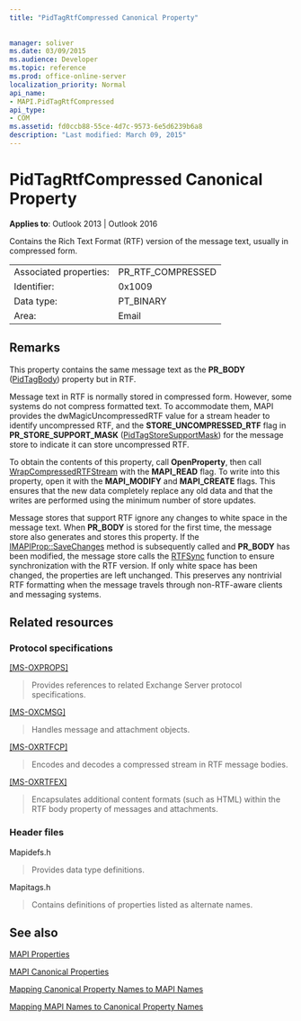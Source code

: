 ```yaml
---
title: "PidTagRtfCompressed Canonical Property"
 
 
manager: soliver
ms.date: 03/09/2015
ms.audience: Developer
ms.topic: reference
ms.prod: office-online-server
localization_priority: Normal
api_name:
- MAPI.PidTagRtfCompressed
api_type:
- COM
ms.assetid: fd0ccb88-55ce-4d7c-9573-6e5d6239b6a8
description: "Last modified: March 09, 2015"
---
```


# PidTagRtfCompressed Canonical Property

  
  
**Applies to**: Outlook 2013 | Outlook 2016 
  
Contains the Rich Text Format (RTF) version of the message text, usually in compressed form. 
  
|||
|:-----|:-----|
|Associated properties:  <br/> |PR_RTF_COMPRESSED  <br/> |
|Identifier:  <br/> |0x1009  <br/> |
|Data type:  <br/> |PT_BINARY  <br/> |
|Area:  <br/> |Email  <br/> |
   
## Remarks

This property contains the same message text as the **PR_BODY** ([PidTagBody](pidtagbody-canonical-property.md)) property but in RTF. 
  
Message text in RTF is normally stored in compressed form. However, some systems do not compress formatted text. To accommodate them, MAPI provides the dwMagicUncompressedRTF value for a stream header to identify uncompressed RTF, and the **STORE_UNCOMPRESSED_RTF** flag in **PR_STORE_SUPPORT_MASK** ([PidTagStoreSupportMask](pidtagstoresupportmask-canonical-property.md)) for the message store to indicate it can store uncompressed RTF. 
  
To obtain the contents of this property, call **OpenProperty**, then call [WrapCompressedRTFStream](wrapcompressedrtfstream.md) with the **MAPI_READ** flag. To write into this property, open it with the **MAPI_MODIFY** and **MAPI_CREATE** flags. This ensures that the new data completely replace any old data and that the writes are performed using the minimum number of store updates. 
  
Message stores that support RTF ignore any changes to white space in the message text. When **PR_BODY** is stored for the first time, the message store also generates and stores this property. If the [IMAPIProp::SaveChanges](imapiprop-savechanges.md) method is subsequently called and **PR_BODY** has been modified, the message store calls the [RTFSync](rtfsync.md) function to ensure synchronization with the RTF version. If only white space has been changed, the properties are left unchanged. This preserves any nontrivial RTF formatting when the message travels through non-RTF-aware clients and messaging systems. 
  
## Related resources

### Protocol specifications

[[MS-OXPROPS]](https://msdn.microsoft.com/library/f6ab1613-aefe-447d-a49c-18217230b148%28Office.15%29.aspx)
  
> Provides references to related Exchange Server protocol specifications.
    
[[MS-OXCMSG]](https://msdn.microsoft.com/library/7fd7ec40-deec-4c06-9493-1bc06b349682%28Office.15%29.aspx)
  
> Handles message and attachment objects.
    
[[MS-OXRTFCP]](https://msdn.microsoft.com/library/65dfe2df-1b69-43fc-8ebd-21819a7463fb%28Office.15%29.aspx)
  
> Encodes and decodes a compressed stream in RTF message bodies.
    
[[MS-OXRTFEX]](https://msdn.microsoft.com/library/411d0d58-49f7-496c-b8c3-5859b045f6cf%28Office.15%29.aspx)
  
> Encapsulates additional content formats (such as HTML) within the RTF body property of messages and attachments.
    
### Header files

Mapidefs.h
  
> Provides data type definitions.
    
Mapitags.h
  
> Contains definitions of properties listed as alternate names.
    
## See also



[MAPI Properties](mapi-properties.md)
  
[MAPI Canonical Properties](mapi-canonical-properties.md)
  
[Mapping Canonical Property Names to MAPI Names](mapping-canonical-property-names-to-mapi-names.md)
  
[Mapping MAPI Names to Canonical Property Names](mapping-mapi-names-to-canonical-property-names.md)

